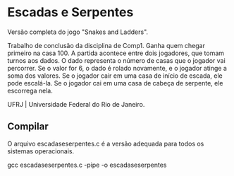 # Escadas e Serpentes
Versão completa do jogo "Snakes and Ladders".

Trabalho de conclusão da disciplina de Comp1. 
Ganha quem chegar primeiro na casa 100.
A partida acontece entre dois jogadores, que tomam turnos aos dados.
O dado representa o número de casas que o jogador vai percorrer.
Se o valor for 6, o dado é rolado novamente, e o jogador atinge a soma dos valores.
Se o jogador cair em uma casa de início de escada, ele pode escalá-la.
Se o jogador cai em uma casa de cabeça de serpente, ele escorrega nela.

UFRJ | Universidade Federal do Rio de Janeiro.

## Compilar
O arquivo escadaseserpentes.c é a versão adequada para todos os sistemas operacionais.

gcc escadaseserpentes.c -pipe -o escadaseserpentes


